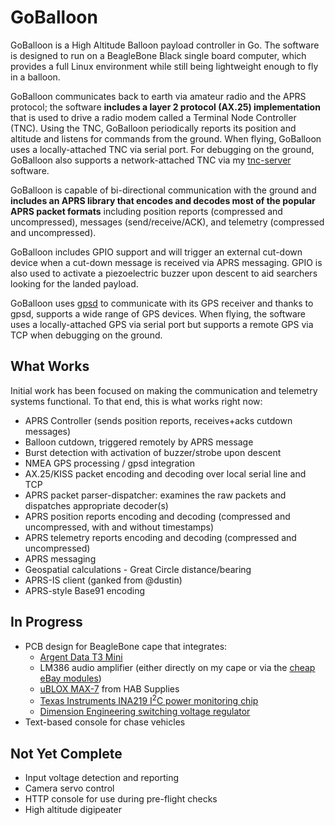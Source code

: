 GoBalloon
=========

GoBalloon is a High Altitude Balloon payload controller in Go.   The software is designed to run on a BeagleBone Black single board computer, which provides a full Linux environment while still being lightweight enough to fly in a balloon.  

GoBalloon communicates back to earth via amateur radio and the APRS protocol; the software **includes a layer 2 protocol (AX.25) implementation** that is used to drive a radio modem called a Terminal Node Controller (TNC).  Using the TNC, GoBalloon periodically reports its position and altitude and listens for commands from the ground.  When flying, GoBalloon uses a locally-attached TNC via serial port.  For debugging on the ground, GoBalloon also supports a network-attached TNC via my [tnc-server](https://github.com/chrissnell/tnc-server) software.

GoBalloon is capable of bi-directional communication with the ground and **includes an APRS library that encodes and decodes most of the popular APRS packet formats** including position reports (compressed and uncompressed), messages (send/receive/ACK), and telemetry (compressed and uncompressed).

GoBalloon includes GPIO support and will trigger an external cut-down device when a cut-down message is received via APRS messaging.  GPIO is also used to activate a piezoelectric buzzer upon descent to aid searchers looking for the landed payload.

GoBalloon uses [gpsd](www.catb.org/gpsd/) to communicate with its GPS receiver and thanks to gpsd, supports a wide range of GPS devices.  When flying, the software uses a locally-attached GPS via serial port but supports a remote GPS via TCP when debugging on the ground.

What Works
----------
Initial work has been focused on making the communication and telemetry systems functional.  To that end, this is what works right now:

* APRS Controller (sends position reports, receives+acks cutdown messages)
* Balloon cutdown, triggered remotely by APRS message
* Burst detection with activation of buzzer/strobe upon descent
* NMEA GPS processing / gpsd integration
* AX.25/KISS packet encoding and decoding over local serial line and TCP
* APRS packet parser-dispatcher: examines the raw packets and dispatches appropriate decoder(s)
* APRS position reports encoding and decoding (compressed and uncompressed, with and without timestamps)
* APRS telemetry reports encoding and decoding (compressed and uncompressed)
* APRS messaging
* Geospatial calculations - Great Circle distance/bearing
* APRS-IS client (ganked from @dustin)
* APRS-style Base91 encoding

In Progress
-----------
* PCB design for BeagleBone cape that integrates:
  * [Argent Data T3 Mini](http://www.argentdata.com/products/tracker3.html)
  * LM386 audio amplifier (either directly on my cape or via the [cheap eBay modules](http://www.ebay.com/sch/i.html?_from=R40&_trksid=p2050601.m570.l1311.R5.TR10.TRC2.A0.H0.Xlm386+a&_nkw=lm386+audio+amplifier+module&_sacat=0)) 
  * [uBLOX MAX-7](http://ava.upuaut.net/store/index.php?route=product/product&product_id=51) from HAB Supplies
  * [Texas Instruments INA219 I<sup>2</sup>C power monitoring chip](http://www.ti.com/lit/ds/symlink/ina219.pdf)
  * [Dimension Engineering switching voltage regulator](https://www.dimensionengineering.com/products/de-sw050)
* Text-based console for chase vehicles

Not Yet Complete
----------------
* Input voltage detection and reporting
* Camera servo control
* HTTP console for use during pre-flight checks
* High altitude digipeater
